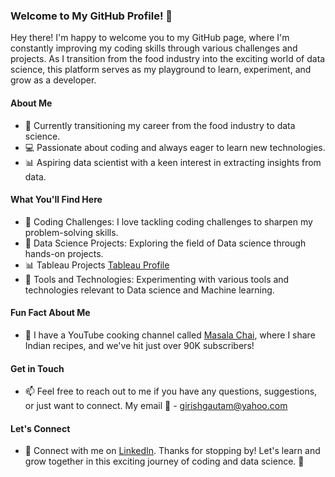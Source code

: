 ### Welcome to My GitHub Profile! 👋

Hey there! I'm happy to welcome you to my GitHub page, where I'm constantly improving my coding skills through various challenges and projects. As I transition from the food industry into the exciting world of data science, this platform serves as my playground to learn, experiment, and grow as a developer.

#### About Me
- 🌱 Currently transitioning my career from the food industry to data science.
- 💻 Passionate about coding and always eager to learn new technologies.
- 📊 Aspiring data scientist with a keen interest in extracting insights from data.

#### What You'll Find Here
- 🚀 Coding Challenges: I love tackling coding challenges to sharpen my problem-solving skills.
- 📝 Data Science Projects: Exploring the field of Data science through hands-on projects.
- 📊 Tableau Projects [Tableau Profile](https://public.tableau.com/app/profile/girishjoshi123/vizzes)
- 🔧 Tools and Technologies: Experimenting with various tools and technologies relevant to Data science and Machine learning.

#### Fun Fact About Me
- 🎥 I have a YouTube cooking channel called [Masala Chai](https://www.youtube.com/@Masala_Chai), where I share Indian recipes, and we've hit just over 90K subscribers!

#### Get in Touch
- 📫 Feel free to reach out to me if you have any questions, suggestions, or just want to connect. My email :email: - girishgautam@yahoo.com

#### Let's Connect
- 💼 Connect with me on [LinkedIn](https://www.linkedin.com/in/girishjoshi123).
Thanks for stopping by! Let's learn and grow together in this exciting journey of coding and data science. 🚀


<!--
**girishgautam/girishgautam** is a ✨ _special_ ✨ repository because its `README.md` (this file) appears on your GitHub profile.


